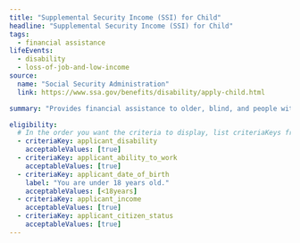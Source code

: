 ```yaml
---
title: "Supplemental Security Income (SSI) for Child"
headline: "Supplemental Security Income (SSI) for Child"
tags:
  - financial assistance
lifeEvents:
  - disability
  - loss-of-job-and-low-income
source:
  name: "Social Security Administration"
  link: https://www.ssa.gov/benefits/disability/apply-child.html

summary: "Provides financial assistance to older, blind, and people with disabilities to help meet basic needs for food, clothing, and shelter."

eligibility:
  # In the order you want the criteria to display, list criteriaKeys from the csv here, each followed by a comma-separated list of which values indicate eligibility for that criteria. Wrap individual values in quotes if they have inner commas.
  - criteriaKey: applicant_disability
    acceptableValues: [true]
  - criteriaKey: applicant_ability_to_work
    acceptableValues: [true]
  - criteriaKey: applicant_date_of_birth
    label: "You are under 18 years old."
    acceptableValues: [<18years]
  - criteriaKey: applicant_income
    acceptableValues: [true]
  - criteriaKey: applicant_citizen_status
    acceptableValues: [true]
---
```

